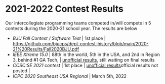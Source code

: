 # 2021-2022 Contest Results

Our intercollegiate programming teams competed in/will compete in 5 contests during the 2020-21 school year. The results are below
* _BJU Fall Contest / Software Test_ | 1st place | https://github.com/bjucps/dept-contest-history/blob/main/2020-21%20Results/Fall2020BJU.pdf
* _IEEE Xtreme 15.0_ | 88th in the world, 5th in the USA, and 2nd in Region 3, behind #1 GA Tech, | [unofficial results](./Scoreboard%20IEEEXtreme%2015.0.pdf), still waiting on final results
* _CCSC:SE 2021 contest_ | 1st place | [unofficial results](./Spring%202022%20CCSC%20Contest%20Results.pdf)official results not posted | 
* _ICPC 2020 Southeast USA Regional_ | March 5th, 2022
